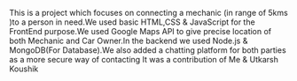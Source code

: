 This is a project which focuses on connecting a mechanic (in range of 5kms )to a person in need.We used basic HTML,CSS & JavaScript for the FrontEnd purpose.We used Google Maps API to give precise location of both Mechanic and Car Owner.In the backend we used Node.js & MongoDB(For Database).We also added a chatting platform for both parties as a more secure way of contacting 
It was a contribution of Me & Utkarsh Koushik
